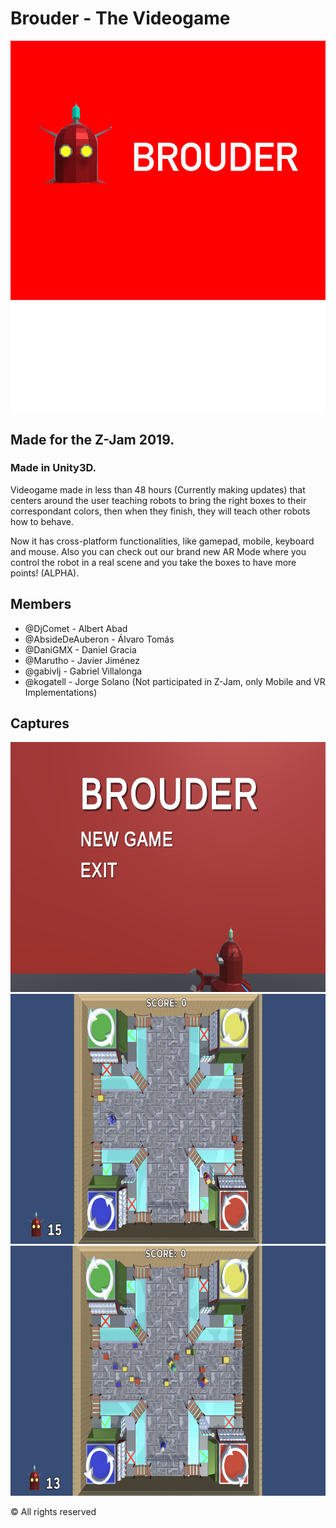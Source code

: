 # Brouder - The Videogame

<img src="./brouder.png" alt="Logo">

## Made for the Z-Jam 2019.
### Made in Unity3D.

Videogame made in less than 48 hours (Currently making updates) that centers around the user teaching robots to bring the right boxes to their correspondant colors, then when they finish, they will teach other robots how to behave.

Now it has cross-platform functionalities, like gamepad, mobile, keyboard and mouse. Also you can check out our brand new AR Mode where you control the robot in a real scene and you take the boxes to have more points! (ALPHA).

## Members
* @DjComet - Albert Abad 
* @AbsideDeAuberon - Álvaro Tomás
* @DaniGMX - Daniel Gracia
* @Marutho - Javier Jiménez
* @gabivlj - Gabriel Villalonga
* @kogatell - Jorge Solano (Not participated in Z-Jam, only Mobile and VR Implementations)

## Captures
<img src="./Captura de pantalla 2019-05-21 a las 12.20.59.png" alt="capture1" width="600" height="400"/>
<img src="./Captura de pantalla 2019-05-21 a las 12.21.07.png" alt="capture2" width="600" height="400"/>
<img src="./Captura de pantalla 2019-05-21 a las 12.21.28.png" alt="capture1" width="600" height="400"/>

© All rights reserved

